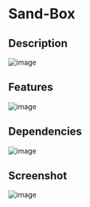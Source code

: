 # Sand-Box

## Description
![image](https://user-images.githubusercontent.com/66129931/199498747-27950043-0025-4766-82a5-5e88ce042553.png)

## Features
![image](https://user-images.githubusercontent.com/66129931/182410962-e07cdb64-0477-4945-bbc6-020a824f0ba5.png)

## Dependencies
![image](https://user-images.githubusercontent.com/66129931/182410839-510c77cf-04dd-4dc9-9c98-f606dba2f8d9.png)

## Screenshot
![image](https://user-images.githubusercontent.com/66129931/182410282-1c1a521e-5ff9-4c7e-9fd8-ad27b6900772.png)

